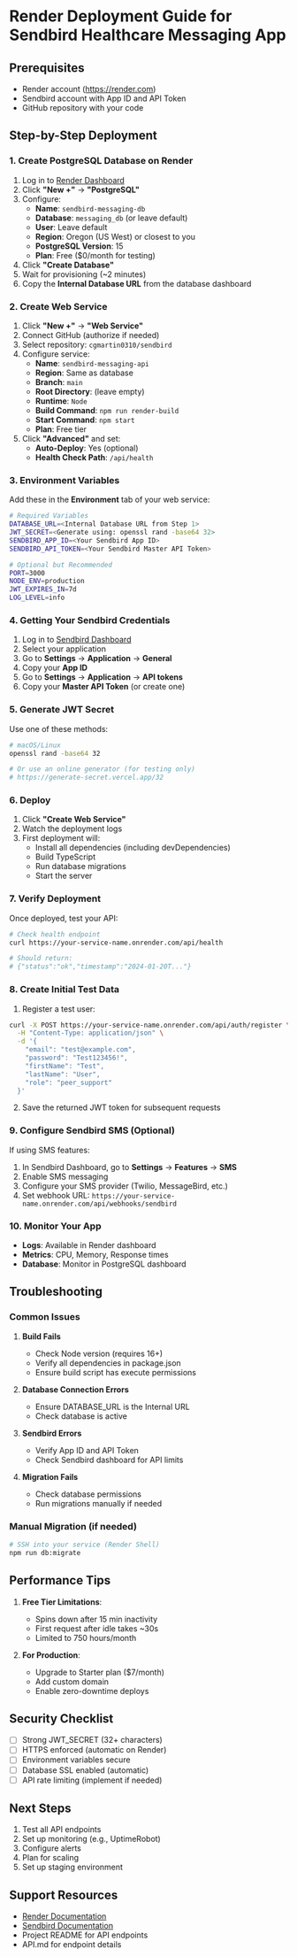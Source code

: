 # Render Deployment Guide for Sendbird Healthcare Messaging App

## Prerequisites
- Render account (https://render.com)
- Sendbird account with App ID and API Token
- GitHub repository with your code

## Step-by-Step Deployment

### 1. Create PostgreSQL Database on Render

1. Log in to [Render Dashboard](https://dashboard.render.com)
2. Click **"New +"** → **"PostgreSQL"**
3. Configure:
   - **Name**: `sendbird-messaging-db`
   - **Database**: `messaging_db` (or leave default)
   - **User**: Leave default
   - **Region**: Oregon (US West) or closest to you
   - **PostgreSQL Version**: 15
   - **Plan**: Free ($0/month for testing)
4. Click **"Create Database"**
5. Wait for provisioning (~2 minutes)
6. Copy the **Internal Database URL** from the database dashboard

### 2. Create Web Service

1. Click **"New +"** → **"Web Service"**
2. Connect GitHub (authorize if needed)
3. Select repository: `cgmartin0310/sendbird`
4. Configure service:
   - **Name**: `sendbird-messaging-api`
   - **Region**: Same as database
   - **Branch**: `main`
   - **Root Directory**: (leave empty)
   - **Runtime**: `Node`
   - **Build Command**: `npm run render-build`
   - **Start Command**: `npm start`
   - **Plan**: Free tier
5. Click **"Advanced"** and set:
   - **Auto-Deploy**: Yes (optional)
   - **Health Check Path**: `/api/health`

### 3. Environment Variables

Add these in the **Environment** tab of your web service:

```bash
# Required Variables
DATABASE_URL=<Internal Database URL from Step 1>
JWT_SECRET=<Generate using: openssl rand -base64 32>
SENDBIRD_APP_ID=<Your Sendbird App ID>
SENDBIRD_API_TOKEN=<Your Sendbird Master API Token>

# Optional but Recommended
PORT=3000
NODE_ENV=production
JWT_EXPIRES_IN=7d
LOG_LEVEL=info
```

### 4. Getting Your Sendbird Credentials

1. Log in to [Sendbird Dashboard](https://dashboard.sendbird.com)
2. Select your application
3. Go to **Settings** → **Application** → **General**
4. Copy your **App ID**
5. Go to **Settings** → **Application** → **API tokens**
6. Copy your **Master API Token** (or create one)

### 5. Generate JWT Secret

Use one of these methods:
```bash
# macOS/Linux
openssl rand -base64 32

# Or use an online generator (for testing only)
# https://generate-secret.vercel.app/32
```

### 6. Deploy

1. Click **"Create Web Service"**
2. Watch the deployment logs
3. First deployment will:
   - Install all dependencies (including devDependencies)
   - Build TypeScript
   - Run database migrations
   - Start the server

### 7. Verify Deployment

Once deployed, test your API:

```bash
# Check health endpoint
curl https://your-service-name.onrender.com/api/health

# Should return:
# {"status":"ok","timestamp":"2024-01-20T..."}
```

### 8. Create Initial Test Data

1. Register a test user:
```bash
curl -X POST https://your-service-name.onrender.com/api/auth/register \
  -H "Content-Type: application/json" \
  -d '{
    "email": "test@example.com",
    "password": "Test123456!",
    "firstName": "Test",
    "lastName": "User",
    "role": "peer_support"
  }'
```

2. Save the returned JWT token for subsequent requests

### 9. Configure Sendbird SMS (Optional)

If using SMS features:
1. In Sendbird Dashboard, go to **Settings** → **Features** → **SMS**
2. Enable SMS messaging
3. Configure your SMS provider (Twilio, MessageBird, etc.)
4. Set webhook URL: `https://your-service-name.onrender.com/api/webhooks/sendbird`

### 10. Monitor Your App

- **Logs**: Available in Render dashboard
- **Metrics**: CPU, Memory, Response times
- **Database**: Monitor in PostgreSQL dashboard

## Troubleshooting

### Common Issues

1. **Build Fails**
   - Check Node version (requires 16+)
   - Verify all dependencies in package.json
   - Ensure build script has execute permissions

2. **Database Connection Errors**
   - Ensure DATABASE_URL is the Internal URL
   - Check database is active

3. **Sendbird Errors**
   - Verify App ID and API Token
   - Check Sendbird dashboard for API limits

4. **Migration Fails**
   - Check database permissions
   - Run migrations manually if needed

### Manual Migration (if needed)
```bash
# SSH into your service (Render Shell)
npm run db:migrate
```

## Performance Tips

1. **Free Tier Limitations**:
   - Spins down after 15 min inactivity
   - First request after idle takes ~30s
   - Limited to 750 hours/month

2. **For Production**:
   - Upgrade to Starter plan ($7/month)
   - Add custom domain
   - Enable zero-downtime deploys

## Security Checklist

- [ ] Strong JWT_SECRET (32+ characters)
- [ ] HTTPS enforced (automatic on Render)
- [ ] Environment variables secure
- [ ] Database SSL enabled (automatic)
- [ ] API rate limiting (implement if needed)

## Next Steps

1. Test all API endpoints
2. Set up monitoring (e.g., UptimeRobot)
3. Configure alerts
4. Plan for scaling
5. Set up staging environment

## Support Resources

- [Render Documentation](https://render.com/docs)
- [Sendbird Documentation](https://sendbird.com/docs)
- Project README for API endpoints
- API.md for endpoint details 